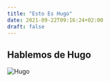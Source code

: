 ```yaml
---
title: "Esto Es Hugo"
date: 2021-09-22T09:16:24+02:00
draft: false
---
```


## Hablemos de Hugo

![Hugo](https://www.alejandrolopezparra.es/img/posts/Hugo.png)